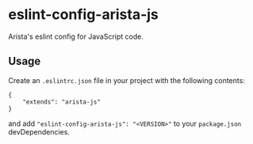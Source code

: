 # eslint-config-arista-js

Arista's eslint config for JavaScript code.

## Usage

Create an `.eslintrc.json` file in your project with the following contents:

```
{
    "extends": "arista-js"
}
```

and add `"eslint-config-arista-js": "<VERSION>"` to your `package.json` devDependencies.
